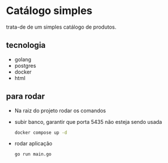 # Catálogo simples

trata-de de um simples catálogo de produtos.

## tecnologia

- golang
- postgres
- docker
- html

## para rodar

- Na raiz do projeto rodar os comandos

- subir banco, garantir que porta 5435 não esteja sendo usada

  ```bash
  docker compose up -d
  ```

- rodar aplicação

  ```bash
  go run main.go
  ```
